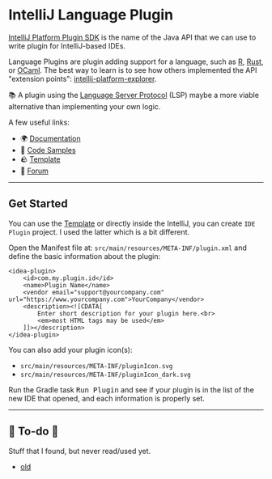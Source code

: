 # IntelliJ Language Plugin

<div class="row row-cols-lg-2"><div>

[IntelliJ Platform Plugin SDK](https://plugins.jetbrains.com/docs/intellij/welcome.html) is the name of the Java API that we can use to write plugin for IntelliJ-based IDEs.

Language Plugins are plugin adding support for a language, such as [R](https://github.com/JetBrains/Rplugin), [Rust](https://github.com/intellij-rust/intellij-rust), or [OCaml](https://github.com/QuentinRa/intellij-ocaml). The best way to learn is to see how others implemented the API "extension points": [intellij-platform-explorer](https://plugins.jetbrains.com/intellij-platform-explorer/extensions).

📚 A plugin using the [Language Server Protocol](https://langserver.org/) (LSP) maybe a more viable alternative than implementing your own logic.
</div><div>

A few useful links:

* 🌍 [Documentation](https://plugins.jetbrains.com/docs/intellij/custom-language-support-tutorial.html)
* 🚀 [Code Samples](https://github.com/JetBrains/intellij-sdk-code-samples)
* 🪨 [Template](https://github.com/JetBrains/intellij-platform-plugin-template)
* 🤗 [Forum](https://intellij-support.jetbrains.com/hc/en-us/community/topics/200366979-IntelliJ-IDEA-Open-API-and-Plugin-Development)
</div></div>

<hr class="sep-both">

## Get Started

<div class="row row-cols-lg-2"><div>

You can use the [Template](https://github.com/JetBrains/intellij-platform-plugin-template) or directly inside the IntelliJ, you can create `IDE Plugin` project. I used the latter which is a bit different.

Open the Manifest file at: `src/main/resources/META-INF/plugin.xml` and define the basic information about the plugin:

```xml!
<idea-plugin>
    <id>com.my.plugin.id</id>
    <name>Plugin Name</name>
    <vendor email="support@yourcompany.com" url="https://www.yourcompany.com">YourCompany</vendor>
    <description><![CDATA[
        Enter short description for your plugin here.<br>
        <em>most HTML tags may be used</em>
    ]]></description>
</idea-plugin>
```
</div><div>

You can also add your plugin icon(s):

* `src/main/resources/META-INF/pluginIcon.svg`
* `src/main/resources/META-INF/pluginIcon_dark.svg`

Run the Gradle task <kbd>Run Plugin</kbd> and see if your plugin is in the list of the new IDE that opened, and each information is properly set.
</div></div>

<hr class="sep-both">

## 👻 To-do 👻

Stuff that I found, but never read/used yet.

<div class="row row-cols-lg-2"><div>

* [old](_old.md)
</div><div>
</div></div>